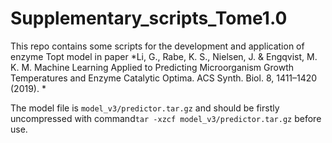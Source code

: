 # Supplementary_scripts_Tome1.0
This repo contains some scripts for the development and application of enzyme Topt model in paper *Li, G., Rabe, K. S., Nielsen, J. & Engqvist, M. K. M. Machine Learning Applied to Predicting Microorganism Growth Temperatures and Enzyme Catalytic Optima. ACS Synth. Biol. 8, 1411–1420 (2019).
*

The model file is `model_v3/predictor.tar.gz` and should be firstly uncompressed with command`tar -xzcf model_v3/predictor.tar.gz` before use.
